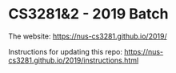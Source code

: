 # CS3281&2 - 2019 Batch

The website: https://nus-cs3281.github.io/2019/

Instructions for updating this repo: https://nus-cs3281.github.io/2019/instructions.html

